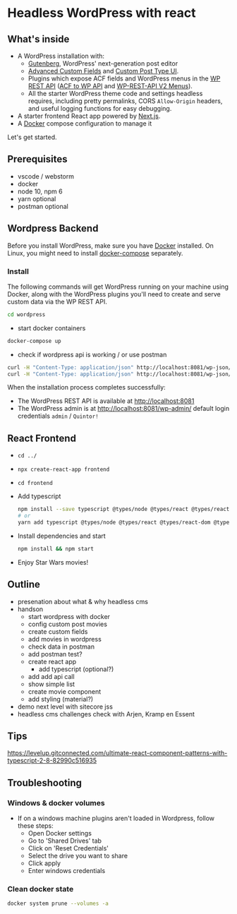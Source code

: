 # Headless WordPress with react

## What's inside

- A WordPress installation with:
  - [Gutenberg](https://wordpress.org/gutenberg/), WordPress' next-generation post editor
  - [Advanced Custom Fields](https://www.advancedcustomfields.com/) and [Custom Post Type UI](https://wordpress.org/plugins/custom-post-type-ui/).
  - Plugins which expose ACF fields and WordPress menus in the [WP REST API](https://developer.wordpress.org/rest-api/) ([ACF to WP API](https://wordpress.org/plugins/acf-to-wp-api/) and [WP-REST-API V2 Menus](https://wordpress.org/plugins/wp-rest-api-v2-menus/)).
  - All the starter WordPress theme code and settings headless requires, including pretty permalinks, CORS `Allow-Origin` headers, and useful logging functions for easy debugging.
- A starter frontend React app powered by [Next.js](https://nextjs.org/).
- A [Docker](https://www.docker.com/) compose configuration to manage it

Let's get started.

## Prerequisites

- vscode / webstorm
- docker
- node 10, npm 6
- yarn optional
- postman optional

## Wordpress Backend

Before you install WordPress, make sure you have [Docker](https://www.docker.com) installed. On Linux, you might need to install [docker-compose](https://docs.docker.com/compose/install/#install-compose) separately.

### Install

The following commands will get WordPress running on your machine using Docker, along with the WordPress plugins you'll need to create and serve custom data via the WP REST API.

```sh
cd wordpress
```

- start docker containers

```sh
docker-compose up
```

- check if wordpress api is working / or use postman

```sh
curl -H "Content-Type: application/json" http://localhost:8081/wp-json/wp/v2/movies/21?_embed
curl -H "Content-Type: application/json" http://localhost:8081/wp-json/menus/v1/menus/menu-1
```

When the installation process completes successfully:

- The WordPress REST API is available at <http://localhost:8081>
- The WordPress admin is at <http://localhost:8081/wp-admin/> default login credentials `admin` / `Quintor!`

## React Frontend

- `cd ../`
- `npx create-react-app frontend`
- `cd frontend`
- Add typescript

  ```sh
  npm install --save typescript @types/node @types/react @types/react-dom @types/jest
  # or
  yarn add typescript @types/node @types/react @types/react-dom @types/jest
  ```

- Install dependencies and start

  ```sh
  npm install && npm start
  ```

- Enjoy Star Wars movies!

## Outline

- presenation about what & why headless cms
- handson
  - start wordpress with docker
  - config custom post movies
  - create custom fields
  - add movies in wordpress
  - check data in postman
  - add postman test?
  - create react app
    - add typescript (optional?)
  - add add api call
  - show simple list
  - create movie component
  - add styling (material?)
- demo next level with sitecore jss
- headless cms challenges check with Arjen, Kramp en Essent

## Tips

<https://levelup.gitconnected.com/ultimate-react-component-patterns-with-typescript-2-8-82990c516935>

## Troubleshooting

### Windows & docker volumes

- If on a windows machine plugins aren't loaded in Wordpress, follow these steps:
  - Open Docker settings
  - Go to 'Shared Drives' tab
  - Click on 'Reset Credentials'
  - Select the drive you want to share
  - Click apply
  - Enter windows credentials

### Clean docker state

```sh
docker system prune --volumes -a
```
